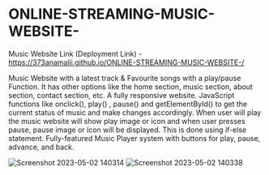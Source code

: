 # ONLINE-STREAMING-MUSIC-WEBSITE-
Music Website Link (Deployment Link) - https://373anamalii.github.io/ONLINE-STREAMING-MUSIC-WEBSITE-/

Music Website with a latest track & Favourite songs with a play/pause Function. It has other options like the home section, music section, about section, contact section, etc. 
A fully responsive website. JavaScript functions like onclick(), play() , pause() and getElementById() to get the current status of music and make changes accordingly.
When user will play the music website will show play image or icon and when user presses pause, pause image or icon will be displayed. This is done using  if-else statement. Fully-featured Music Player system with buttons for play, pause, advance, and back.


![Screenshot 2023-05-02 140314](https://user-images.githubusercontent.com/100855422/235630399-65620b62-e449-4991-9bbb-579ebff14920.jpeg)
![Screenshot 2023-05-02 140338](https://user-images.githubusercontent.com/100855422/235630413-146a469a-75de-4fe1-9c59-a51a4a91a2a4.jpeg)
